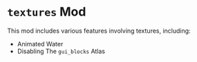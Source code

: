 # ``textures`` Mod
This mod includes various features involving textures, including:
- Animated Water
- Disabling The ``gui_blocks`` Atlas
